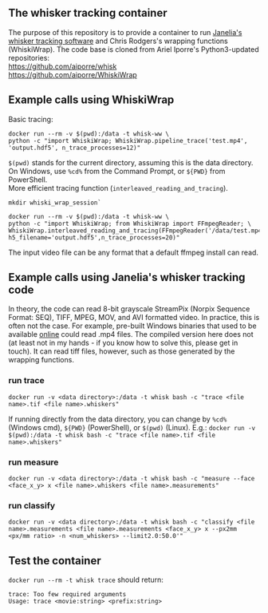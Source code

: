 ## The whisker tracking container 
The purpose of this repository is to provide a container to run [Janelia's whisker tracking software](https://journals.plos.org/ploscompbiol/article?id=10.1371/journal.pcbi.1002591) and Chris Rodgers's wrapping functions (WhiskiWrap). The code base is cloned from Ariel Iporre's Python3-updated repositories:  
https://github.com/aiporre/whisk  
https://github.com/aiporre/WhiskiWrap  

## Example calls using WhiskiWrap
Basic tracing:   
```
docker run --rm -v $(pwd):/data -t whisk-ww \
python -c "import WhiskiWrap; WhiskiWrap.pipeline_trace('test.mp4', 'output.hdf5', n_trace_processes=12)"
```
`$(pwd)` stands for the current directory, assuming this is the data directory. On Windows, use `%cd%` from the Command Prompt, or `${PWD}` from PowerShell.  
More efficient tracing function (`interleaved_reading_and_tracing`).  
```
mkdir whiski_wrap_session`  
  
docker run --rm -v $(pwd):/data -t whisk-ww \
python -c "import WhiskiWrap; from WhiskiWrap import FFmpegReader; \
WhiskiWrap.interleaved_reading_and_tracing(FFmpegReader('/data/test.mp4'),'whiski_wrap_session', h5_filename='output.hdf5',n_trace_processes=20)"
```

The input video file can be any format that a default ffmpeg install can read. 

## Example calls using Janelia's whisker tracking code
In theory, the code can read 8-bit grayscale StreamPix (Norpix Sequence Format: SEQ), TIFF, MPEG, MOV, and AVI formatted video.
In practice, this is often not the case. For example, pre-built Windows binaries that used to be available [online](http://whiskertracking.janelia.org) could read .mp4 files. The compiled version here does not (at least not in my hands - if you know how to solve this, please get in touch). It can read tiff files, however, such as those generated by the wrapping functions. 

### run trace
`docker run -v <data directory>:/data -t whisk bash -c "trace <file name>.tif <file name>.whiskers"`  

If running directly from the data directory, you can change <data directory> by `%cd%` (Windows cmd), `${PWD}` (PowerShell), or `$(pwd)` (Linux). 
E.g.: `docker run -v $(pwd):/data -t whisk bash -c "trace <file name>.tif <file name>.whiskers"`

### run measure
`docker run -v <data directory>:/data -t whisk bash -c "measure --face <face_x_y> x <file name>.whiskers <file name>.measurements"`

### run classify
`docker run -v <data directory>:/data -t whisk bash -c "classify <file name>.measurements <file name>.measurements <face_x_y> x --px2mm <px/mm ratio> -n <num_whiskers> --limit2.0:50.0'"`

## Test the container
`docker run --rm -t whisk trace` should return:  
```
trace: Too few required arguments  
Usage: trace <movie:string> <prefix:string>
```
